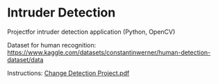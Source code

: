 # Intruder Detection
Projectfor intruder detection application (Python, OpenCV)

Dataset for human recognition: https://www.kaggle.com/datasets/constantinwerner/human-detection-dataset/data

Instructions:
[Change Detection Project.pdf](https://github.com/simosjogren/intruderdetection/files/13237375/Change.Detection.Project.pdf)
